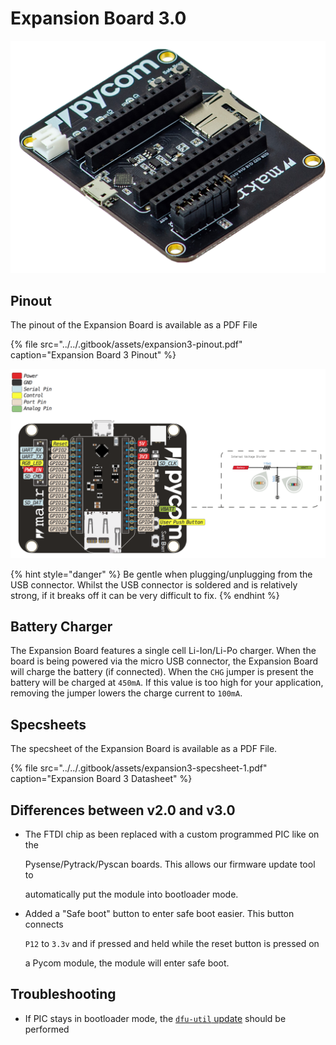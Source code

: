 # Expansion Board 3.0

![](../../.gitbook/assets/expansion3%20%281%29.png)

## Pinout

The pinout of the Expansion Board is available as a PDF File

{% file src="../../.gitbook/assets/expansion3-pinout.pdf" caption="Expansion Board 3 Pinout" %}

![](../../.gitbook/assets/expansion3-pinout-1.png)

{% hint style="danger" %}
Be gentle when plugging/unplugging from the USB connector. Whilst the USB connector is soldered and is relatively strong, if it breaks off it can be very difficult to fix.
{% endhint %}

## Battery Charger

The Expansion Board features a single cell Li-Ion/Li-Po charger. When the board is being powered via the micro USB connector, the Expansion Board will charge the battery \(if connected\). When the `CHG` jumper is present the battery will be charged at `450mA`. If this value is too high for your application, removing the jumper lowers the charge current to `100mA`.

## Specsheets

The specsheet of the Expansion Board is available as a PDF File.

{% file src="../../.gitbook/assets/expansion3-specsheet-1.pdf" caption="Expansion Board 3 Datasheet" %}

## Differences between v2.0 and v3.0

* The FTDI chip as been replaced with a custom programmed PIC like on the

  Pysense/Pytrack/Pyscan boards. This allows our firmware update tool to

  automatically put the module into bootloader mode.

* Added a "Safe boot" button to enter safe boot easier. This button connects

  `P12` to `3.3v` and if pressed and held while the reset button is pressed on

  a Pycom module, the module will enter safe boot.

## Troubleshooting

* If PIC stays in bootloader mode, the [`dfu-util` update](../../pytrackpysense/installation/firmware.md) should be performed

